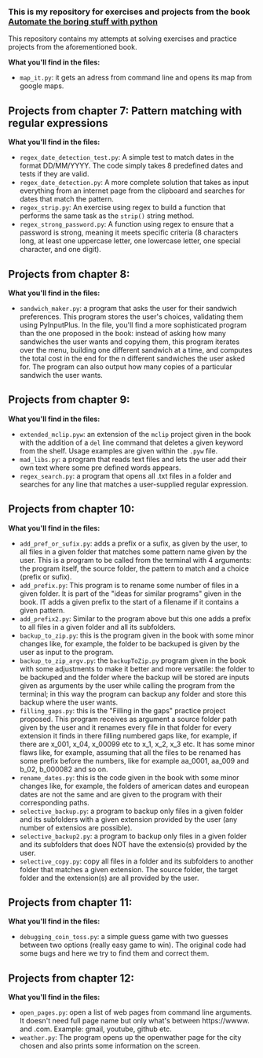 ### This is my repository for exercises and projects from the book [Automate the boring stuff with python](https://automatetheboringstuff.com/)

This repository contains my attempts at solving exercises and practice projects from the aforementioned book.

**What you'll find in the files:**
 * `map_it.py`: it gets an adress from command line and opens its map from google maps.

## Projects from chapter 7: Pattern matching with regular expressions

**What you'll find in the files:**
 * `regex_date_detection_test.py`: A simple test to match dates in the format DD/MM/YYYY. The code simply takes 8 predefined dates and tests if they are valid.
 * `regex_date_detection.py`: A more complete solution that takes as input everything from an internet page from the clipboard and searches for dates that match the pattern.
 * `regex_strip.py`: An exercise using regex to build a function that performs the same task as the `strip()` string method.
 * `regex_strong_password.py`: A function using regex to ensure that a password is strong, meaning it meets specific criteria (8 characters long, at least one uppercase letter, one lowercase letter, one special character, and one digit).
   
## Projects from chapter 8:

**What you'll find in the files:**
 * `sandwich_maker.py`: a program that asks the user for their sandwich preferences. This program stores the user's choices, validating them using PyInputPlus. In the file, you'll find a more sophisticated program than the one proposed in the book: instead of asking how many sandwiches the user wants and copying them, this program iterates over the menu, building one different sandwich at a time, and computes the total cost in the end for the n different sandwiches the user asked for. The program can also output how many copies of a particular sandwich the user wants.

## Projects from chapter 9:

**What you'll find in the files:**
 * `extended_mclip.pyw`: an extension of the `mclip` project given in the book with the addition of a `del` line command that deletes a given keyword from the shelf. Usage examples are given within the `.pyw` file.
 * `mad_libs.py`: a program that reads text files and lets the user add their own text where some pre defined words appears.
 * `regex_search.py`: a program that opens all .txt files in a folder and searches for any line that matches a user-supplied regular expression.

## Projects from chapter 10:

**What you'll find in the files:**
 * `add_pref_or_sufix.py`: adds a prefix or a sufix, as given by the user, to all files in a given folder that matches some pattern name given by the user. This is a program to be called from the terminal with 4 arguments: the program itself, the source folder, the pattern to match and a choice (prefix or sufix).
 * `add_prefix.py`: This program is to rename some number of files in a given folder. It is part of the "ideas for similar programs" given in the book. IT adds a given prefix to the start of a filename if it contains a given pattern.
 * `add_prefix2.py`: Similar to the program above but this one adds a prefix to all files in a given folder and all its subfolders.
 * `backup_to_zip.py`: this is the program given in the book with some minor changes like, for example, the folder to be backuped is given by the user as input to the program.
 * `backup_to_zip_argv.py`: the `backupToZip.py` program given in the book with some adjustments to make it better and more versatile: the folder to be backuped and the folder where the backup will be stored are inputs given as arguments by the user while calling the program from the terminal; in this way the program can backup any folder and store this backup where the user wants.
 * `filling_gaps.py`: this is the "Filling in the gaps" practice project proposed. This program receives as argument a source folder path given by the user and it renames every file in that folder for every extension it finds in there filling numbered gaps like, for example, if there are x_001, x_04, x_00099 etc to x_1, x_2, x_3 etc. It has some minor flaws like, for example, assuming that all the files to be renamed has some prefix before the numbers, like for example aa_0001, aa_009 and b_02, b_000082 and so on.
 * `rename_dates.py`: this is the code given in the book with some minor changes like, for example, the folders of american dates and european dates are not the same and are given to the program with their corresponding paths.
 * `selective_backup.py`: a program to backup only files in a given folder and its subfolders with a given extension provided by the user (any number of extensios are possible).
 * `selective_backup2.py`: a program to backup only files in a given folder and its subfolders that does NOT have the extensio(s) provided by the user.
 * `selective_copy.py`: copy all files in a folder and its subfolders to another folder that matches a given extension. The source folder, the target folder and the extension(s) are all provided by the user.
 
## Projects from chapter 11:

**What you'll find in the files:**
 * `debugging_coin_toss.py`: a simple guess game with two guesses between two options (really easy game to win). The original code had some bugs and here we try to find them and correct them.
 
## Projects from chapter 12:

**What you'll find in the files:**
 * `open_pages.py`: open a list of web pages from command line arguments. It doesn't need full page name but only what's between https://wwww. and .com. Example: gmail, youtube, github etc.
 * `weather.py`: The program opens up the openwather page for the city chosen and also prints some information on the screen. 
